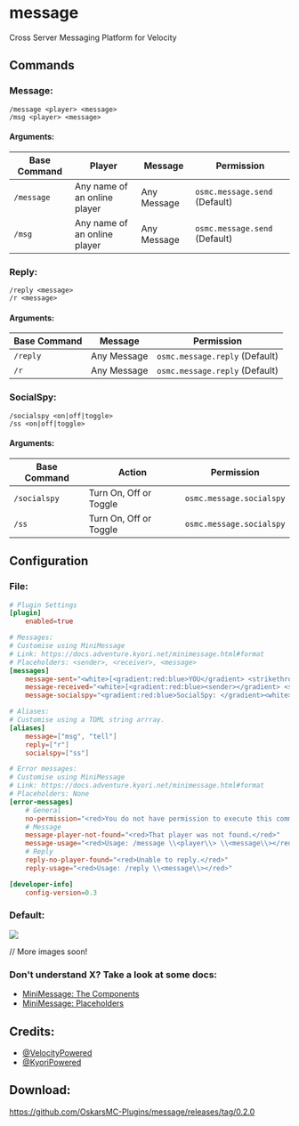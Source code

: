 # message
Cross Server Messaging Platform for Velocity

## Commands

### Message:

    /message <player> <message>
    /msg <player> <message>

#### Arguments:
<table>
    <thead>
        <tr>
            <th>Base Command</th>
            <th>Player</th>
            <th>Message</th>
            <th>Permission</th>
        </tr>    </thead>
    <tbody>
        <tr>
            <td><code>/message</code></td>
            <td>Any name of an online player</td>
            <td>Any Message</td>
            <td><code>osmc.message.send</code> (Default)</td>
        </tr>
        <tr>
            <td><code>/msg</code></td>
            <td>Any name of an online player</td>
            <td>Any Message</td>
            <td><code>osmc.message.send</code> (Default)</td>
        </tr>
    </tbody>
</table>

### Reply:

    /reply <message>
    /r <message>

#### Arguments:
<table>
    <thead>
        <tr>
            <th>Base Command</th>
            <th>Message</th>
            <th>Permission</th>
        </tr>
    </thead>
    <tbody>
        <tr>
            <td><code>/reply</code></td>
            <td>Any Message</td>
            <td><code>osmc.message.reply</code> (Default)</td>
        </tr>
        <tr>
            <td><code>/r</code></td>
            <td>Any Message</td>
            <td><code>osmc.message.reply</code> (Default)</td>
        </tr>
    </tbody>
</table>

### SocialSpy:

    /socialspy <on|off|toggle>
    /ss <on|off|toggle>

#### Arguments:
<table>
    <thead>
        <tr>
            <th>Base Command</th>
            <th>Action</th>
            <th>Permission</th>
        </tr>
    </thead>
    <tbody>
        <tr>
            <td><code>/socialspy</code></td>
            <td>Turn On, Off or Toggle</td>
            <td><code>osmc.message.socialspy</code></td>
        </tr>
        <tr>
            <td><code>/ss</code></td>
            <td>Turn On, Off or Toggle</td>
            <td><code>osmc.message.socialspy</code></td>
        </tr>
    </tbody>
</table>

## Configuration
### File:
```toml
# Plugin Settings
[plugin]
    enabled=true

# Messages:
# Customise using MiniMessage
# Link: https://docs.adventure.kyori.net/minimessage.html#format
# Placeholders: <sender>, <receiver>, <message>
[messages]
    message-sent="<white>[<gradient:red:blue>YOU</gradient> <strikethrough>→</strikethrough> <gradient:blue:red><receiver></gradient>]</white>: <white><pre><message></pre></white>"
    message-received="<white>[<gradient:red:blue><sender></gradient> <strikethrough>→</strikethrough> <gradient:blue:red>YOU</gradient>]</white>: <white><pre><message></pre></white>"
    message-socialspy="<gradient:red:blue>SocialSpy: </gradient><white><sender> → <receiver>: <message>"

# Aliases:
# Customise using a TOML string arrray.
[aliases]
    message=["msg", "tell"]
    reply=["r"]
    socialspy=["ss"]

# Error messages:
# Customise using MiniMessage
# Link: https://docs.adventure.kyori.net/minimessage.html#format
# Placeholders: None
[error-messages]
    # General
    no-permission="<red>You do not have permission to execute this command.</red>"
    # Message
    message-player-not-found="<red>That player was not found.</red>"
    message-usage="<red>Usage: /message \\<player\\> \\<message\\></red>"
    # Reply
    reply-no-player-found="<red>Unable to reply.</red>"
    reply-usage="<red>Usage: /reply \\<message\\></red>"

[developer-info]
    config-version=0.3
```
### Default:
<img src="https://i.imgur.com/H51JW09.png">

// More images soon!

### Don't understand X? Take a look at some docs:
* <a href="https://docs.adventure.kyori.net/minimessage.html#the-components">MiniMessage: The Components</a>
* <a href="https://docs.adventure.kyori.net/minimessage.html#placeholder">MiniMessage: Placeholders</a>

## Credits:
* <a href="https://github.com/VelocityPowered/">@VelocityPowered</a>
* <a href="https://github.com/KyoriPowered">@KyoriPowered</a>

## Download:
https://github.com/OskarsMC-Plugins/message/releases/tag/0.2.0